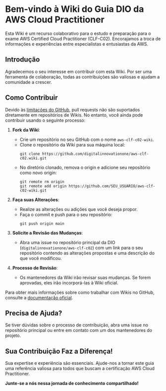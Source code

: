 # Bem-vindo à Wiki do Guia DIO da AWS Cloud Practitioner

Esta Wiki é um recurso colaborativo para o estudo e preparação para o exame AWS Certified Cloud Practitioner (CLF-C02). Encorajamos a troca de informações e experiências entre especialistas e entusiastas da AWS.

## Introdução

Agradecemos o seu interesse em contribuir com esta Wiki. Por ser uma ferramenta de colaboração, todas as contribuições são valiosas e ajudam a comunidade a crescer.

## Como Contribuir

Devido às [limitações do GitHub](https://stackoverflow.com/a/11481887/3072570), pull requests não são suportados diretamente em repositórios de Wikis. No entanto, você ainda pode contribuir usando o seguinte processo:

1. **Fork da Wiki**:
   - Crie um repositório no seu GitHub com o nome `aws-clf-c02-wiki`.
   - Clone o repositório da Wiki para sua máquina local:
     ```
     git clone https://github.com/digitalinnovationone/aws-clf-c02.wiki.git
     ```
   - No diretório clonado, remova o origin e adicione seu repositório como novo origin:
     ```
     git remote rm origin
     git remote add origin https://github.com/SEU_USUARIO/aws-clf-c02-wiki.git
     ```

2. **Faça suas Alterações**:
   - Realize as alterações ou adições que você deseja propor.
   - Faça o commit e push para o seu repositório:
     ```
     git push origin main
     ```

3. **Solicite a Revisão das Mudanças**:
   - Abra uma issue no repositório principal da DIO (`digitalinnovationone/aws-clf-c02`) com um link para o seu repositório contendo as alterações propostas e uma descrição do que você modificou.

4. **Processo de Revisão**:
   - Os mantenedores da Wiki irão revisar suas mudanças. Se forem aprovadas, eles irão incorporá-las à Wiki oficial.

Para obter mais informações sobre como trabalhar com Wikis no GitHub, consulte a [documentação oficial](https://docs.github.com/en/communities/documenting-your-project-with-wikis/adding-or-editing-wiki-pages).

## Precisa de Ajuda?

Se tiver dúvidas sobre o processo de contribuição, abra uma issue no repositório principal ou entre em contato com um dos mantenedores do projeto.

## Sua Contribuição Faz a Diferença!

Sua expertise e experiência são essenciais. Ajude-nos a tornar este guia uma referência valiosa para todos que buscam a certificação AWS Cloud Practitioner.

**Junte-se a nós nessa jornada de conhecimento compartilhado!**
